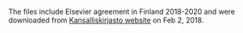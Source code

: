 The files include Elsevier agreement in Finland 2018-2020 and were downloaded from [Kansalliskirjasto
website](https://www.kansalliskirjasto.fi/extra/finelib_julkinen/Elsevier/Agreement2018-2020/)
on Feb 2, 2018.
